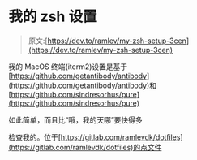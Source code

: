# 我的 zsh 设置

> 原文:[https://dev.to/ramlev/my-zsh-setup-3cen](https://dev.to/ramlev/my-zsh-setup-3cen)

我的 MacOS 终端(iterm2)设置是基于[https://github.com/getantibody/antibody](https://github.com/getantibody/antibody)和[https://github.com/sindresorhus/pure](https://github.com/sindresorhus/pure)

如此简单，而且比“哦，我的天哪”要快得多

检查我的。位于[https://gitlab.com/ramlevdk/dotfiles](https://gitlab.com/ramlevdk/dotfiles)的点文件